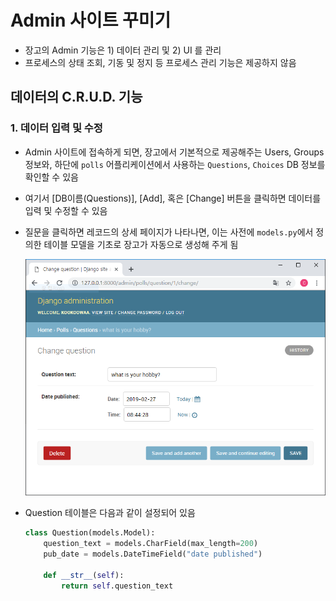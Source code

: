 # Admin 사이트 꾸미기

- 장고의 Admin 기능은 1) 데이터 관리 및 2) UI 를 관리
- 프로세스의 상태 조회, 기동 및 정지 등 프로세스 관리 기능은 제공하지 않음

## 데이터의 C.R.U.D. 기능

### 1. 데이터 입력 및 수정

- Admin 사이트에 접속하게 되면, 장고에서 기본적으로 제공해주는 Users, Groups 정보와, 하단에 `polls` 어플리케이션에서 사용하는 `Questions`, `Choices` DB 정보를 확인할 수 있음
- 여기서 [DB이름(Questions)], [Add], 혹은 [Change] 버튼을 클릭하면 데이터를 입력 및 수정할 수 있음
- 질문을 클릭하면 레코드의 상세 페이지가 나타나면, 이는 사전에 `models.py`에서 정의한 테이블 모델을 기초로 장고가 자동으로 생성해 주게 됨

  ![](figs/Question_table.png)

- Question 테이블은 다음과 같이 설정되어 있음

  ```python
  class Question(models.Model):
      question_text = models.CharField(max_length=200)
      pub_date = models.DateTimeField("date published")
  
      def __str__(self):
          return self.question_text
  ```

  